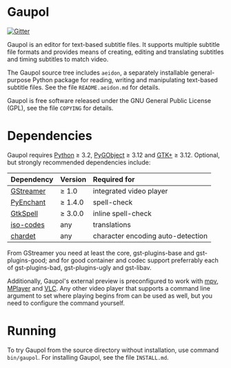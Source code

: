 Gaupol
======

[![Gitter](https://badges.gitter.im/Join%20Chat.svg)](https://gitter.im/otsaloma/gaupol)

Gaupol is an editor for text-based subtitle files. It supports multiple
subtitle file formats and provides means of creating, editing and
translating subtitles and timing subtitles to match video.

The Gaupol source tree includes `aeidon`, a separately installable
general-purpose Python package for reading, writing and manipulating
text-based subtitle files. See the file `README.aeidon.md` for details.

Gaupol is free software released under the GNU General Public License
(GPL), see the file `COPYING` for details.

Dependencies
============

Gaupol requires [Python](https://www.python.org/) ≥ 3.2,
[PyGObject](https://wiki.gnome.org/Projects/PyGObject) ≥ 3.12 and
[GTK+](http://www.gtk.org/) ≥ 3.12. Optional, but strongly recommended
dependencies include:

| Dependency | Version | Required for |
| :--------- | :------ | :----------- |
| [GStreamer](https://gstreamer.freedesktop.org/) | ≥ 1.0 | integrated video player |
| [PyEnchant](http://pythonhosted.org/pyenchant/) | ≥ 1.4.0 | spell-check |
| [GtkSpell](http://gtkspell.sourceforge.net/) | ≥ 3.0.0 | inline spell-check |
| [iso-codes](http://pkg-isocodes.alioth.debian.org/) | any | translations |
| [chardet](https://pypi.python.org/pypi/chardet) | any | character encoding auto-detection |

From GStreamer you need at least the core, gst-plugins-base and
gst-plugins-good; and for good container and codec support preferrably
each of gst-plugins-bad, gst-plugins-ugly and gst-libav.

Additionally, Gaupol's external preview is preconfigured to work with
[mpv](https://mpv.io/), [MPlayer](http://www.mplayerhq.hu/) and
[VLC](http://www.videolan.org/vlc/). Any other video player that
supports a command line argument to set where playing begins from can be
used as well, but you need to configure the command yourself.

Running
=======

To try Gaupol from the source directory without installation, use
command `bin/gaupol`. For installing Gaupol, see the file `INSTALL.md`.
